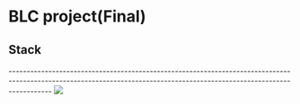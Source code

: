 # BLC project(Final)


<h2>Stack</h2>
------------------------------------------------------------------------------------------------------------------------------------------------------------------------
<img src="https://img.shields.io/badge/python-3776AB?style=for-the-badge&logo=python&logoColor=white">
